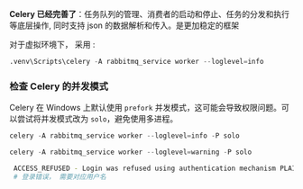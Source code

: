 **Celery 已经完善了**：任务队列的管理、消费者的启动和停止、任务的分发和执行等底层操作,  同时支持 json 的数据解析和传入。是更加稳定的框架

对于虚拟环境下， 采用 : 
```python
.venv\Scripts\celery -A rabbitmq_service worker --loglevel=info
``` 

### **检查 Celery 的并发模式**
Celery 在 Windows 上默认使用 `prefork` 并发模式，这可能会导致权限问题。可以尝试将并发模式改为 `solo`，避免使用多进程。
```python
celery -A rabbitmq_service worker --loglevel=info -P solo

celery -A rabbitmq_service worker --loglevel=warning -P solo 
```



```sh
 ACCESS_REFUSED - Login was refused using authentication mechanism PLAIN. For details see the broker logfile
 # 登录错误， 需要对应用户名
```
